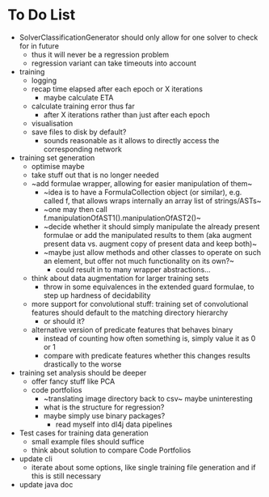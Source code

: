 # To Do List

- SolverClassificationGenerator should only allow for one solver to check for in future
    - thus it will never be a regression problem
    - regression variant can take timeouts into account
- training
    - logging
    - recap time elapsed after each epoch or X iterations
        - maybe calculate ETA
    - calculate training error thus far
        - after X iterations rather than just after each epoch
    - visualisation
    - save files to disk by default? 
        - sounds reasonable as it allows to directly access the corresponding network
- training set generation
    - optimise maybe
    - take stuff out that is no longer needed
    - ~add formulae wrapper, allowing for easier manipulation of them~
        - ~idea is to have a FormulaCollection object (or similar), e.g. called f, that allows wraps internally an array list of strings/ASTs~
        - ~one may then call f.manipulationOfAST1().manipulationOfAST2()~
        - ~decide whether it should simply manipulate the already present formulae or add the manipulated results to them (aka augment present data vs. augment copy of present data and keep both)~
        - ~maybe just allow methods and other classes to operate on such an element, but offer not much functionality on its own?~
            - could result in to many wrapper abstractions...
    - think about data augmentation for larger training sets
        - throw in some equivalences in the extended guard formulae, to step up hardness of decidability
    - more support for convolutional stuff: training set of convolutional features should default to the matching directory hierarchy
        - or should it?
    - alternative version of predicate features that behaves binary
        - instead of counting how often something is, simply value it as 0 or 1
        - compare with predicate features whether this changes results drastically to the worse
- training set analysis should be deeper
    - offer fancy stuff like PCA
    - code portfolios
        - ~translating image directory back to csv~ maybe uninteresting
        - what is the structure for regression?
        - maybe simply use binary packages?
            - read myself into dl4j data pipelines
- Test cases for training data generation
    - small example files should suffice
    - think about solution to compare Code Portfolios
- update cli
    - iterate about some options, like single training file generation and if this is still necessary
- update java doc
